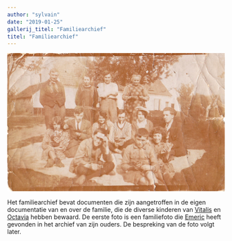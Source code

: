 ```yaml
---
author: "sylvain"
date: "2019-01-25"
gallerij_titel: "Familiearchief"
titel: "Familiearchief"
---
```


![](achtergrond.jpg)

Het familiearchief bevat documenten die zijn aangetroffen in de eigen documentatie van en over de familie, die de diverse kinderen van [Vitalis](1879-vitalis-de-bleeckere) en [Octavia](1878-octavia-versluys) hebben bewaard. De eerste foto is een familiefoto die [Emeric]() heeft gevonden in het archief van zijn ouders. De bespreking van de foto volgt later. 



